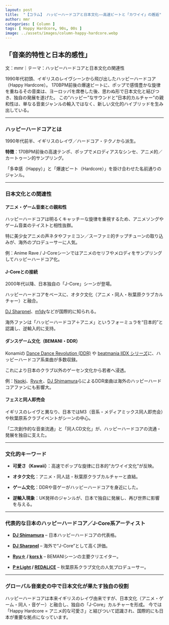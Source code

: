 ```yaml
---
layout: post
title:  "【コラム】 ハッピーハードコアと日本文化――高速ビートと「カワイイ」の邂逅"
author: mmr
categories: [ Column ]
tags: [ Happy Hardcore, 90s, 00s ]
image: ../assets/images/column-happy-hardcore.webp
---
```


## 「音楽的特性と日本的感性」

文：mmr｜テーマ：ハッピーハードコアと日本文化の関連性

1990年代初頭、イギリスのレイヴシーンから飛び出したハッピーハードコア（Happy Hardcore）。
170BPM前後の爆速ビートに、ポップで感情豊かな旋律を重ねるその音楽は、ヨーロッパを席巻した後、思わぬ形で日本文化と結びつき、独自の発展を遂げた。
この“ハッピー”なサウンドと“日本的カルチャー”の親和性は、単なる音楽ジャンルの輸入ではなく、新しい文化的ハイブリッドを生み出している。

<hr>

### ハッピーハードコアとは

1990年代前半、イギリスのレイヴ／ハードコア・テクノから派生。

**特徴**：170BPM前後の高速テンポ、ポップでメロディアスなシンセ、アニメ的／カートゥーン的サンプリング。

「多幸感（Happy）」と「爆速ビート（Hardcore）」を掛け合わせた名前通りのジャンル。

<hr>

### 日本文化との関連性

#### アニメ・ゲーム音楽との親和性

ハッピーハードコアは明るくキャッチーな旋律を重視するため、アニメソングやゲーム音楽のテイストと相性抜群。

特に美少女アニメの声ネタやファミコン／スーファミ的チップチューンの取り込みが、海外のプロデューサーに人気。

例：Anime Rave / J-Coreシーンではアニメのセリフやメロディをサンプリングしてハッピーハードコア化。

#### J-Coreとの接続

2000年代以降、日本独自の「J-Core」シーンが登場。

ハッピーハードコアをベースに、オタク文化（アニメ・同人・秋葉原クラブカルチャー）と融合。

[DJ Sharpnel](https://amzn.to/4pIBKCL)、[m1dy](https://amzn.to/4pCFQfA)などが国際的に知られる。

海外ファンは「ハッピーハードコア＋アニメ」というフォーミュラを“日本的”と認識し、逆輸入的に支持。

#### ダンスゲーム文化（BEMANI・DDR）

Konamiの [Dance Dance Revolution (DDR)](https://amzn.to/4mxxAe5) や [beatmania IIDX シリーズ](https://amzn.to/46ic1ta)に、ハッピーハードコア系楽曲が多数収録。

これにより日本のクラブ以外のゲーセン文化から若者へ浸透。

例：[Naoki](https://amzn.to/42BJOuW)、[Ryu☆](https://amzn.to/46xoN5F)、[DJ Shimamura](https://amzn.to/46OsTHX)らによるDDR楽曲は海外のハッピーハードコアファンにも影響大。

#### フェスと同人即売会

イギリスのレイヴと異なり、日本ではM3（音系・メディアミックス同人即売会）や秋葉原系クラブイベントがシーンの中心。

「二次創作的な音楽流通」と「同人CD文化」が、ハッピーハードコアの流通・発展を独自に支えた。

<hr>

### 文化的キーワード

- **可愛さ（Kawaii）**：高速でポップな旋律に日本的“カワイイ文化”が反映。

- **オタク文化**：アニメ・同人誌・秋葉原クラブカルチャーと直結。

- **ゲーム文化**：DDRや音ゲーがハッピーハードコアを身近にした。

- **逆輸入現象**：UK発祥のジャンルが、日本で独自に発展し、再び世界に影響を与える。

<hr>

### 代表的な日本のハッピーハードコア／J-Core系アーティスト

- **[DJ Shimamura](https://amzn.to/46OsTHX)** – 日本ハッピーハードコアの代表格。

- **[DJ Sharpnel](https://amzn.to/4pIBKCL)** – 海外で“J-Core”として高く評価。

- **[Ryu☆](https://amzn.to/46xoN5F) / [kors k](https://amzn.to/4nDJhAM)** – BEMANIシーンの主要クリエイター。

- **[P＊Light](https://amzn.to/4pz7ZUz) / [REDALiCE](https://amzn.to/46R2rO0)** – 秋葉原系クラブ文化の人気プロデューサー。

<hr>

### グローバル音楽史の中で日本文化が果たす独自の役割

ハッピーハードコアは本来イギリスのレイヴ由来ですが、日本文化（アニメ・ゲーム・同人・音ゲー）と融合し、独自の「J-Core」カルチャーを形成。
今では「Happy Hardcore = アニメ的な可愛さ」と結びついて認識され、国際的にも日本が重要な拠点になっています。